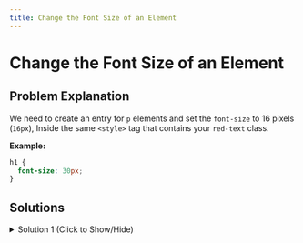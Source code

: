 ```yaml
---
title: Change the Font Size of an Element
---
```

# Change the Font Size of an Element

## Problem Explanation
We need to create an entry for ```p``` elements and set the ```font-size``` to 16 pixels (```16px```), Inside the same ```<style>``` tag that contains your ```red-text``` class.

**Example:**

```css
h1 {
  font-size: 30px;
}
```

## Solutions

<details><summary>Solution 1 (Click to Show/Hide)</summary>

```css
p {
  font-size: 16px;
}
```

</details>